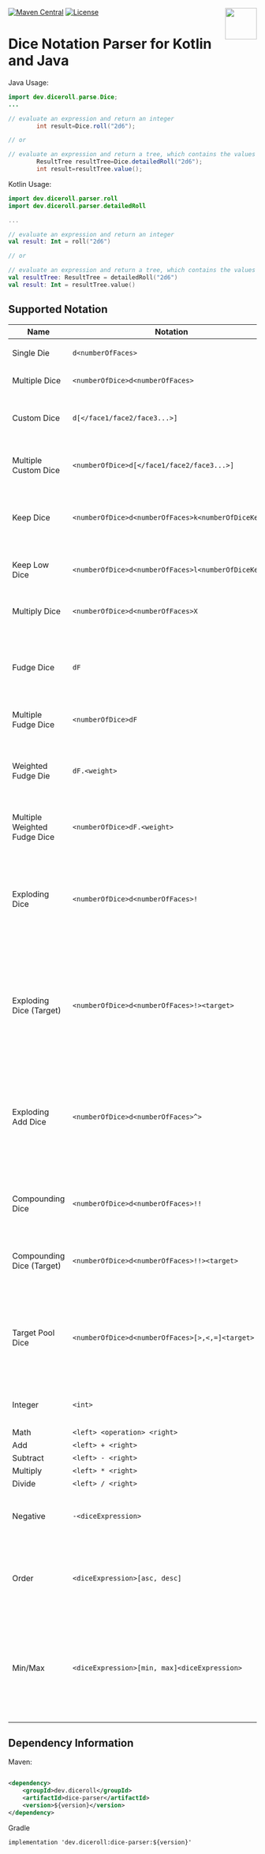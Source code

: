 [<img src="https://avatars0.githubusercontent.com/u/56687116?s=400&u=a1a754aad591efe43f8d00e768a87e67f6d3aead" align="right" height="64px"/>](https://github.com/diceroll-dev/dice-parser/)
[![Maven Central](https://img.shields.io/maven-central/v/dev.diceroll/dice-parser.svg)](https://search.maven.org/#search%7Cga%7C1%7Cg%3A%22dev.diceroll%22%20a%3A%22dice-parser%22)
[![License](https://img.shields.io/badge/License-Apache%202.0-blue.svg)](https://opensource.org/licenses/Apache-2.0)

# Dice Notation Parser for Kotlin and Java

Java Usage:

```java
import dev.diceroll.parse.Dice;
...

// evaluate an expression and return an integer 
        int result=Dice.roll("2d6");

// or

// evaluate an expression and return a tree, which contains the values of the individual dice rolled 
        ResultTree resultTree=Dice.detailedRoll("2d6");
        int result=resultTree.value();
```

Kotlin Usage:

```kotlin
import dev.diceroll.parser.roll
import dev.diceroll.parser.detailedRoll

...

// evaluate an expression and return an integer 
val result: Int = roll("2d6")

// or

// evaluate an expression and return a tree, which contains the values of the individual dice rolled 
val resultTree: ResultTree = detailedRoll("2d6")
val result: Int = resultTree.value()
```

## Supported Notation

| Name                         | Notation                                           | Example        | Description                                                                                                                                              |
|------------------------------|----------------------------------------------------|----------------|----------------------------------------------------------------------------------------------------------------------------------------------------------|
|                              |                                                    |                |                                                                                                                                                          |
| Single Die                   | `d<numberOfFaces>`                                 | `d6`           | roll one, six-sided die                                                                                                                                  |
| Multiple Dice                | `<numberOfDice>d<numberOfFaces>`                   | `3d20`         | roll three, twenty-sided dice                                                                                                                            |
| Custom Dice                  | `d[</face1/face2/face3...>]`                       | `d[2/4/8/16]`  | roll a die with four sides that show a 2, 4, 8 and a 16                                                                                                  |
| Multiple Custom Dice         | `<numberOfDice>d[</face1/face2/face3...>]`         | `3d[2/4/8/16]` | roll three dice, with four sides that show a 2, 4, 8 and a 16                                                                                            |
| Keep Dice                    | `<numberOfDice>d<numberOfFaces>k<numberOfDiceKept>` | `3d6k2`        | keeps the the highest values out of three, six-sided dice                                                                                                |
| Keep Low Dice                | `<numberOfDice>d<numberOfFaces>l<numberOfDiceKept>` | `3d6l2`        | keeps the the lowest values out of three, six-sided dice                                                                                                 |
| Multiply Dice                | `<numberOfDice>d<numberOfFaces>X`                  | `4d10X`        | multiplies the result of `4d10 * 4d10`                                                                                                                   |
| Fudge Dice                   | `dF`                                               | `dF`           | roles a single "fudge" die (a six sided die, 1/3 chance of `-1`, 1/3 chance of `0`, and 1/3 chance of `1`)                                               |
| Multiple Fudge Dice          | `<numberOfDice>dF`                                 | `3dF`          | roles multiple fudge dice                                                                                                                                |
| Weighted Fudge Die           | `dF.<weight>`                                      | `dF.1`         | A weighted fudge die with 1/6 chance of a `1`, `2/3` chance of a `0` and 1/6 chance of a `-1`                                                            |
| Multiple Weighted Fudge Dice | `<numberOfDice>dF.<weight>`                        | `2dF.1`        | multiple weighted fudge dice.                                                                                                                            |
| Exploding Dice               | `<numberOfDice>d<numberOfFaces>!`                  | `4d6!`         | any time the max value of a die is rolled, that die is re-rolled and added to the dice set total. A reroll will be represented as two dice result        |
| Exploding Dice (Target)      | `<numberOfDice>d<numberOfFaces>!><target>`         | `3d6!>5`       | Same as exploding dice, but re-roll on values greater than or equal to the target (note, less than works too)                                            |
| Exploding Add Dice           | `<numberOfDice>d<numberOfFaces>^>`                 | `3d6^`         | any time the max value of a die is rolled, that die is re-rolled and added to the die previous resul total. A reroll will be represented as single value |
| Compounding Dice             | `<numberOfDice>d<numberOfFaces>!!`                 | `3d6!!`        | similar to exploding dice, but ALL dice are re-rolled                                                                                                    | 
| Compounding Dice (Target)    | `<numberOfDice>d<numberOfFaces>!!><target>`        | `3d6!!>5`      | similar as exploding dice (target), but all dice are re-rolled and added.                                                                                |
| Target Pool Dice             | `<numberOfDice>d<numberOfFaces>[>,<,=]<target>`    | `3d6=6`        | counts the number of dice that match the target (NOTE: greater & less than also match equals, i.e `>=` and `<=`).                                        | 
| Integer                      | `<int>`                                            | `42`           | typically used in math operations, i.e. `2d4+2`                                                                                                          |
| Math                         | `<left> <operation> <right>`                       |
| Add                          | `<left> + <right>`                                 | `2d6 + 2`      |                                                                                                                                                          |
| Subtract                     | `<left> - <right>`                                 | `2 - 1`        |                                                                                                                                                          |
| Multiply                     | `<left> * <right>`                                 | `1d4 * 2d6`    |                                                                                                                                                          |
| Divide                       | `<left> / <right>`                                 | `4 / 2`        |                                                                                                                                                          |
| Negative                     | `-<diceExpression>`                                | `-1d6`         | multiplies the result of the dice expression with -1                                                                                                     |
| Order                        | `<diceExpression>[asc, desc]`                      | `10d10asc`     | ordering the results of the dice ascending (`asc`) or descending (`desc`)                                                                                |
| Min/Max                      | `<diceExpression>[min, max]<diceExpression>`       | `2d6min(1d6+3)` | returns the minimum or maximum of two dice expressions, e.g. `2d6min(1d6+3)` returns the smaller value of `2d6` and `1d6+3`                              |

## Dependency Information

Maven:

```xml

<dependency>
    <groupId>dev.diceroll</groupId>
    <artifactId>dice-parser</artifactId>
    <version>${version}</version>
</dependency>
```

Gradle

```
implementation 'dev.diceroll:dice-parser:${version}'
```
